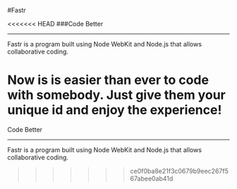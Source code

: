 #Fastr

<<<<<<< HEAD
###Code Better

---

Fastr is a program built using Node WebKit and Node.js that allows collaborative coding.

Now is is easier than ever to code with somebody. Just give them your unique id and enjoy the experience!
=======
Code Better

____________________________________


Fastr is a program built using Node WebKit and Node.js that allows collaborative coding.
>>>>>>> ce0f0ba8e21f3c0679b9eec267f567abee0ab41d
